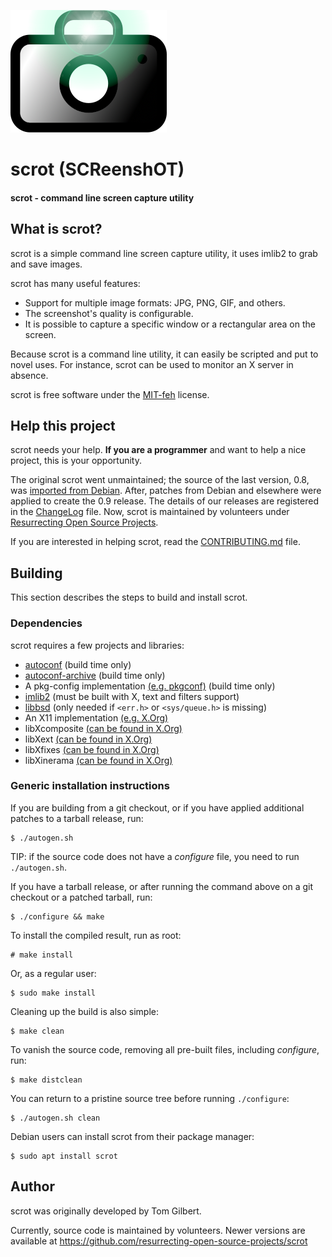 ![Logo](doc/scrot.png)

# scrot (SCReenshOT)

#### scrot - command line screen capture utility

## What is scrot? ##

scrot is a simple command line screen capture utility, it uses imlib2 to grab
and save images.

scrot has many useful features:
  - Support for multiple image formats: JPG, PNG, GIF, and others.
  - The screenshot's quality is configurable.
  - It is possible to capture a specific window or a rectangular area on the
    screen.

Because scrot is a command line utility, it can easily be scripted and put to
novel uses. For instance, scrot can be used to monitor an X server in absence.

scrot is free software under the [MIT-feh](COPYING) license.

## Help this project ##

scrot needs your help. **If you are a programmer** and want to help a nice
project, this is your opportunity.

The original scrot went unmaintained; the source of the last version, 0.8, was
[imported from Debian](https://snapshot.debian.org/package/scrot/). After,
patches from Debian and elsewhere were applied to create the 0.9 release. The
details of our releases are registered in the [ChangeLog](ChangeLog) file.
Now, scrot is maintained by volunteers under [Resurrecting Open Source Projects](https://github.com/resurrecting-open-source-projects).

If you are interested in helping scrot, read the [CONTRIBUTING.md](CONTRIBUTING.md) file.

## Building ##

This section describes the steps to build and install scrot.

### Dependencies ###

scrot requires a few projects and libraries:

- [autoconf](https://www.gnu.org/software/autoconf/autoconf.html) (build time only)
- [autoconf-archive](https://www.gnu.org/software/autoconf-archive/) (build time only)
- A pkg-config implementation [(e.g. pkgconf)](https://github.com/pkgconf/pkgconf) (build time only)
- [imlib2](https://sourceforge.net/projects/enlightenment/files/imlib2-src/)
  (must be built with X, text and filters support)
- [libbsd](https://libbsd.freedesktop.org/wiki/) (only needed if `<err.h>` or `<sys/queue.h>` is missing)
- An X11 implementation [(e.g. X.Org)](https://www.x.org/wiki/)
- libXcomposite [(can be found in X.Org)](https://gitlab.freedesktop.org/xorg/lib/libxcomposite)
- libXext [(can be found in X.Org)](https://gitlab.freedesktop.org/xorg/lib/libxext)
- libXfixes [(can be found in X.Org)](https://gitlab.freedesktop.org/xorg/lib/libxfixes)
- libXinerama [(can be found in X.Org)](https://gitlab.freedesktop.org/xorg/lib/libxinerama)

### Generic installation instructions ###

If you are building from a git checkout, or if you have applied additional
patches to a tarball release, run:
```console
$ ./autogen.sh
```
TIP: if the source code does not have a _configure_ file, you need to run
`./autogen.sh`.

If you have a tarball release, or after running the command above on a git
checkout or a patched tarball, run:
```console
$ ./configure && make
```

To install the compiled result, run as root:
```console
# make install
```
Or, as a regular user:
```console
$ sudo make install
```

Cleaning up the build is also simple:
```console
$ make clean
```

To vanish the source code, removing all pre-built files, including _configure_,
run:
```console
$ make distclean
```

You can return to a pristine source tree before running `./configure`:
```console
$ ./autogen.sh clean
```

Debian users can install scrot from their package manager:
```console
$ sudo apt install scrot
```

## Author ##

scrot was originally developed by Tom Gilbert.

Currently, source code is maintained by volunteers. Newer versions are
available at https://github.com/resurrecting-open-source-projects/scrot
